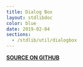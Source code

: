 ```yaml
---
title: Dialog Box
layout: stdlibdoc
color: blue
date: 2019-02-04
sections:
  - /stdlib/util/dialogbox
---
```


**[SOURCE ON GITHUB](https://github.com/wurstscript/WurstStdlib2/blob/master/wurst/util/DialogBox.wurst)**
